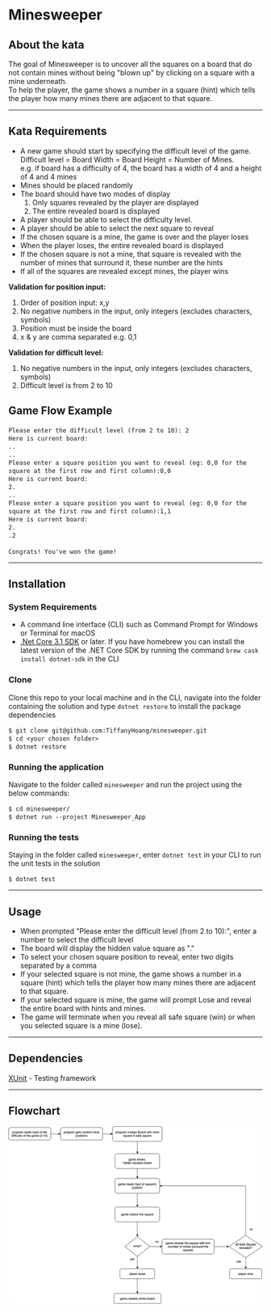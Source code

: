 # Minesweeper

## About the kata
The goal of Minesweeper is to uncover all the squares on a board that do not contain mines without being "blown up" by clicking on a square with a mine underneath.  
To help the player, the game shows a number in a square (hint) which tells the player how many mines there are adjacent to that square.  

---
## Kata Requirements 
- A new game should start by specifying the difficult level of the game. Difficult level = Board Width = Board Height = Number of Mines.  
e.g. if board has a difficulty of 4, the board has a width of 4 and a height of 4 and 4 mines
- Mines should be placed randomly
- The board should have two modes of display
    1. Only squares revealed by the player are displayed
    2. The entire revealed board is displayed
- A player should be able to select the difficulty level.
- A player should be able to select the next square to reveal
- If the chosen square is a mine, the game is over and the player loses
- When the player loses, the entire revealed board is displayed
- If the chosen square is not a mine, that square is revealed with the number of mines that surround it, these number are the hints
- If all of the squares are revealed except mines, the player wins

**Validation for position input:**
1. Order of position input: x,y
2. No negative numbers in the input, only integers (excludes characters, symbols)
3. Position must be inside the board
5. x & y are comma separated e.g. 0,1

**Validation for difficult level:**
1. No negative numbers in the input, only integers (excludes characters, symbols)
2. Difficult level is from 2 to 10

## Game Flow Example
~~~
Please enter the difficult level (from 2 to 10): 2
Here is current board:
..
..
Please enter a square position you want to reveal (eg: 0,0 for the square at the first row and first column):0,0
Here is current board:
2.
..
Please enter a square position you want to reveal (eg: 0,0 for the square at the first row and first column):1,1
Here is current board:
2.
.2

Congrats! You've won the game!
~~~
---
## Installation
### System Requirements
- A command line interface (CLI) such as Command Prompt for Windows or Terminal for macOS
- [.Net Core 3.1 SDK](https://dotnet.microsoft.com/download) or later. If you have homebrew you can install the latest version of the .NET Core SDK by running the command `brew cask install dotnet-sdk` in the CLI

### Clone
Clone this repo to your local machine and in the CLI, navigate into the folder containing the solution and type `dotnet restore` to install the package dependencies

```shell
$ git clone git@github.com:TiffanyHoang/minesweeper.git
$ cd <your chosen folder>
$ dotnet restore
```

### Running the application
Navigate to the folder called `minesweeper` and run the project using the below commands:

```shell
$ cd minesweeper/
$ dotnet run --project Minesweeper_App
```

### Running the tests
Staying in the folder called `minesweeper`, enter `dotnet test` in your CLI to run the unit tests in the solution

```shell
$ dotnet test
```

----
## Usage
- When prompted "Please enter the difficult level (from 2 to 10):", enter a number to select the difficult level
- The board will display the hidden value square as "."
- To select your chosen square position to reveal, enter two digits separated by a comma 
- If your selected square is not mine, the game shows a number in a square (hint) which tells the player how many mines there are adjacent to that square.
- If your selected square is mine, the game will prompt Lose and reveal the entire board with hints and mines.
- The game will terminate when you reveal all safe square (win) or when you selected square is a mine (lose).

---
## Dependencies
[XUnit](https://xunit.net/) - Testing framework

---
## Flowchart 
<img src="docs/flow-chart.png">